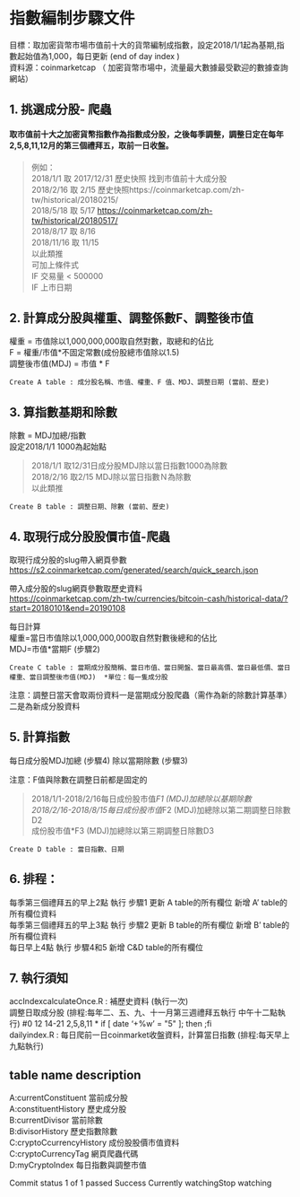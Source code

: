 
# 指數編制步驟文件

目標：取加密貨幣市場市值前十大的貨幣編制成指數，設定2018/1/1起為基期,指數起始值為1,000，每日更新 (end of day index ) <br />
資料源：coinmarketcap （ 加密貨幣市場中，流量最大數據最受歡迎的數據查詢網站）

## 1.	挑選成分股- 爬蟲



#### 取市值前十大之加密貨幣指數作為指數成分股，之後每季調整，調整日定在每年2,5,8,11,12月的第三個禮拜五，取前一日收盤。 

>例如：<br />
2018/1/1  取 2017/12/31 歷史快照 找到市值前十大成分股 <br />
2018/2/16 取 2/15 歷史快照https://coinmarketcap.com/zh-tw/historical/20180215/ <br />
2018/5/18 取 5/17 https://coinmarketcap.com/zh-tw/historical/20180517/ <br />
2018/8/17 取 8/16 <br />
2018/11/16 取 11/15 <br />
以此類推 <br />
可加上條件式  <br />
IF 交易量 < 500000 <br />
IF 上市日期  <br />

## 2.	計算成分股與權重、調整係數F、調整後市值

權重 = 市值除以1,000,000,000取自然對數，取總和的佔比 <br/>
F  = 權重/市值*不固定常數(成份股總市值除以1.5) <br/>
調整後市值(MDJ) = 市值 * F  <br/>

`Create A table : 成分股名稱、市值、權重、F 值、MDJ、調整日期 (當前、歷史)  `<br/>



## 3.	算指數基期和除數
除數 = MDJ加總/指數 <br/> 
設定2018/1/1 1000為起始點 <br/> 
>2018/1/1 取12/31日成分股MDJ除以當日指數1000為除數 <br/> 
2018/2/16 取2/15 MDJ除以當日指數Ｎ為除數 <br/> 
以此類推 <br/> 


`Create B table : 調整日期、除數 (當前、歷史) `


## 4.	取現行成分股股價市值-爬蟲

取現行成分股的slug帶入網頁參數 
https://s2.coinmarketcap.com/generated/search/quick_search.json <br />

帶入成分股的slug網頁參數取歷史資料 <br />
https://coinmarketcap.com/zh-tw/currencies/bitcoin-cash/historical-data/?start=20180101&end=20190108 <br />

每日計算 <br />
權重=當日市值除以1,000,000,000取自然對數後總和的佔比 <br />
MDJ=市值*當期F (步驟2) <br />

`Create C table : 當期成分股簡稱、當日市值、當日開盤、當日最高價、當日最低價、當日權重、當日調整後市值(MDJ)  *單位：每一隻成分股 ` <br />
 
注意：調整日當天會取兩份資料一是當期成分股爬蟲（需作為新的除數計算基準）二是為新成分股資料

## 5.	計算指數
每日成分股MDJ加總 (步驟4) 除以當期除數 (步驟3) <br />

注意：F值與除數在調整日前都是固定的 <br />



>2018/1/1-2018/2/16每日成份股市值*F1 (MDJ)加總除以基期除數  <br />
2018/2/16-2018/8/15每日成份股市值*F2 (MDJ)加總除以第二期調整日除數 D2 <br />
成份股市值*F3 (MDJ)加總除以第三期調整日除數D3 <br />

`Create D table : 當日指數、日期`

## 6. 排程：
每季第三個禮拜五的早上2點 執行 步驟1 更新 A table的所有欄位 新增 A’ table的所有欄位資料 <br />
每季第三個禮拜五的早上3點 執行 步驟2 更新 B table的所有欄位 新增 B’ table的所有欄位資料  <br />
每日早上4點 執行 步驟4和5 新增 C&D table的所有欄位 <br />

## 7. 執行須知

accIndexcalculateOnce.R : 補歷史資料 (執行一次)<br />
調整日取成分股 (排程:每年二、五、九、十一月第三週禮拜五執行 中午十二點執行) #0 12 14-21 2,5,8,11 * if [ date ‘+\%w’ = "5" ]; then <Rscript currentConstituent.R >;fi <br />
dailyindex.R : 每日爬前一日coinmarket收盤資料，計算當日指數 (排程:每天早上九點執行) <br />
 
## table name	description

A:currentConstituent	當前成分股 <br />
A:constituentHistory	歷史成分股 <br />
B:currentDivisor	當前除數 <br />
B:divisorHistory	歷史指數除數 <br />
C:cryptoCcurrencyHistory	成份股股價市值資料 <br />
C:cryptoCurrencyTag	網頁爬蟲代碼 <br />
D:myCryptoIndex	每日指數與調整市值 <br />

Commit status 1 of 1 passed Success
Currently watchingStop watching
